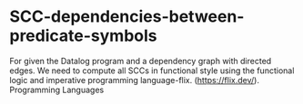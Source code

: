 # SCC-dependencies-between-predicate-symbols
For given the Datalog program and a dependency graph with directed edges. We need to compute all SCCs in functional style using the functional logic and imperative programming language-flix. (https://flix.dev/). Programming Languages
